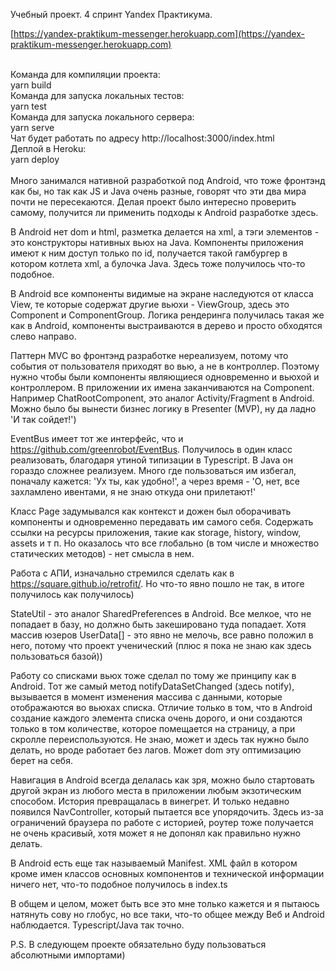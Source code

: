 Учебный проект. 4 спринт Yandex Практикума.

[https://yandex-praktikum-messenger.herokuapp.com](https://yandex-praktikum-messenger.herokuapp.com)

<br/>
Команда для компиляции проекта:
<br/>
yarn build
<br/>
Команда для запуска локальных тестов:
<br/>
yarn test
<br/>
Команда для запуска локального сервера:
<br/>
yarn serve
<br/>
Чат будет работать по адресу http://localhost:3000/index.html
<br/>
Деплой в Heroku:
<br/>
yarn deploy
<br/>
<br/>
Много занимался нативной разработкой под Android, что тоже фронтэнд как бы, 
но так как JS и Java очень разные, говорят что эти два мира почти не пересекаются. Делая проект было интересно проверить самому,
получится ли применить подходы к Android разработке здесь. 

В Android нет dom и html, разметка делается на xml, а тэги элементов - это конструкторы нативных вьюх на Java. Компоненты приложения
имеют к ним доступ только по id, получается такой гамбургер в котором котлета xml, а булочка Java. Здесь тоже получилось что-то подобное.

В Android все компоненты видимые на экране наследуются от класса View, те которые содержат другие вьюхи - ViewGroup, здесь это Component и ComponentGroup.
Логика рендеринга получилась такая же как в Android, компоненты выстраиваются в дерево и просто обходятся слево направо.

Паттерн MVC во фронтэнд разработке нереализуем, потому что события от пользователя приходят во вью, а не в контроллер. Поэтому нужно чтобы были компоненты
являющиеся одновременно и вьюхой и контроллером. В приложении их имена заканчиваются на Component. Например ChatRootComponent, это аналог Activity/Fragment
в Android. Можно было бы вынести бизнес логику в Presenter (MVP), ну да ладно 'И так сойдет!') 

EventBus имеет тот же интерфейс, что и https://github.com/greenrobot/EventBus. Получилось в один класс реализовать, благодаря утиной типизации в Typescript. В Java он гораздо
сложнее реализуем. Много где пользоваться им избегал, поначалу кажется: 'Ух ты, как удобно!', а через время - 'О, нет, все захламлено ивентами, я не знаю откуда они прилетают!'

Класс Page задумывался как контекст и дожен был оборачивать компоненты и одновременно передавать им самого себя. Содержать ссылки на ресурсы приложения, такие 
как storage, history, window, assets и т п. Но оказалось что все глобально (в том числе и множество статических методов) - нет смысла в нем.

Работа с АПИ, изначально стремился сделать как в https://square.github.io/retrofit/. Но что-то явно пошло не так, в итоге получилось как получилось)

StateUtil - это аналог SharedPreferences в Android. Все мелкое, что не попадает в базу, но должно быть закешировано туда попадает. Хотя массив юзеров UserData[] - это явно не 
мелочь, все равно положил в него, потому что проект ученический (плюс я пока не знаю как здесь пользоваться базой))

Работу со списками вьюх тоже сделал по тому же принципу как в Android. Тот же самый метод notifyDataSetChanged (здесь notify), вызывается в момент изменения массива с 
данными, которые отображаются во вьюхах списка. Отличие только в том, что в Android создание каждого элемента списка очень дорого, и они создаются только в том количестве,
которое помещается на страницу, а при скролле переиспользуются. Не знаю, может и здесь так нужно было делать, но вроде работает без лагов. Может dom эту оптимизацию берет на себя.

Навигация в Android всегда делалась как зря, можно было стартовать другой экран из любого места в приложении любым экзотическим способом. История превращалась в винегрет.
И только недавно появился NavController, который пытается все упорядочить. Здесь из-за ограничений браузера по работе с историей, роутер тоже получается не очень красивый,
хотя может я не допонял как правильно нужно делать.

В Android есть еще так называемый Manifest. XML файл в котором кроме имен классов основных компонентов и технической информации ничего нет, что-то подобное получилось в index.ts

В общем и целом, может быть все это мне только кажется и я пытаюсь натянуть сову но глобус, но все таки, что-то общее между Веб и Android наблюдается. 
Typescript/Java так точно.

P.S. В следующем проекте обязательно буду пользоваться абсолютными импортами)



















